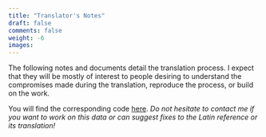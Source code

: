 ```yaml
---
title: "Translator's Notes"
draft: false
comments: false
weight: -6
images:
---
```


The following notes and documents detail the translation process.
I expect that they will be mostly of interest to people desiring to understand the compromises made during the translation, reproduce the process, or build on the work.

You will find the corresponding code [here](https://github.com/nestordemeure/breviarium). *Do not hesitate to contact me if you want to work on this data or can suggest fixes to the Latin reference or its translation!*
